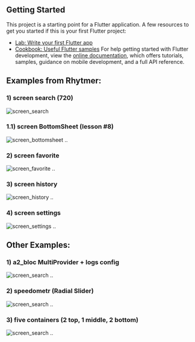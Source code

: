 ## Getting Started
This project is a starting point for a Flutter application.
A few resources to get you started if this is your first Flutter project:
- [Lab: Write your first Flutter app](https://docs.flutter.dev/get-started/codelab)
- [Cookbook: Useful Flutter samples](https://docs.flutter.dev/cookbook)
For help getting started with Flutter development, view the
[online documentation](https://docs.flutter.dev/), which offers tutorials,
samples, guidance on mobile development, and a full API reference.

## Examples from Rhytmer:
### 1) screen search (720)
![screen_search](img/screen_search.jpg)
### 1.1) screen BottomSheet (lesson #8)
![screen_bottomsheet](img/screen_bottomsheet.jpg)
..
### 2) screen favorite
![screen_favorite](img/screen_favorite.jpg)
..
### 3) screen history
![screen_history](img/screen_history.jpg)
..
### 4) screen settings
![screen_settings](img/screen_settings.jpg)
..

## Other Examples:
### 1) a2_bloc MultiProvider + logs config
![screen_search](img/a3_bloc.jpg)
..
### 2) speedometr (Radial Slider)
![screen_search](img/speedometr.jpg)
..
### 3) five containers (2 top, 1 middle, 2 bottom)
![screen_search](img/five_containers.jpg)
..

